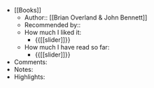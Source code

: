 - [[Books]]
    - Author::  [[Brian Overland & John Bennett]]
    - Recommended by::
    - How much I liked it:
        - {{[[slider]]}}
    - How much I have read so far:
        - {{[[slider]]}}
- Comments:
- Notes:
- Highlights:
